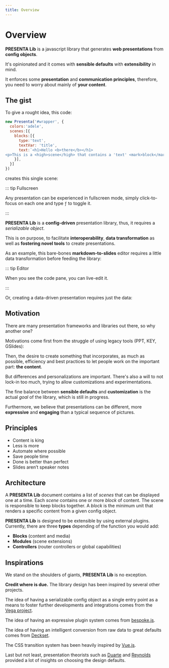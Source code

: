 ```yaml
---
title: Overview
---
```


# Overview

**PRESENTA Lib** is a javascript library that generates **web presentations** from **config objects**.

It's opinionated and it comes with **sensible defaults** with **extensibility** in mind.

It enforces some **presentation** and **communication principles**, therefore, you need to worry about mainly of **your content**.



## The gist

To give a rought idea, this code:

```js
new Presenta('#wrapper', {
  colors:'adele',
  scenes:[{
    blocks:[{
      type:'text',
      textVar: 'title',
      text:`<h1>Hello <b>there</b></h1>
<p>This is a <high>scene</high> that contains a 'text' <mark>block</mark>...</p>`
    }],
  }]
})
```

creates this single scene:

<pDemoGist />

::: tip Fullscreen

Any presentation can be experienced in fullscreen mode, simply click-to-focus on each one and type `ƒ` to toggle it.

:::



**PRESENTA Lib** is a **config-driven** presentation library, thus, it requires a *serializable object*.

This is on purpose, to facilitate **interoperability**, **data transformation** as well as **fostering novel tools** to create presentations.

As an example, this bare-bones **markdown-to-slides** editor requires a little data transformation before feeding the library:

<pEditMarkdown />

::: tip Editor

When you see the code pane, you can live-edit it.

:::

Or, creating a data-driven presentation requires just the data:

<pDemoInstagram />



## Motivation

There are many presentation frameworks and libraries out there, so why another one?

Motivations come first from the struggle of using legacy tools (PPT, KEY, GSlides):

<pDemoScream />

Then, the desire to create something that incorporates, as much as possible, efficiency and best practices to let people work on the important part: **the content**.

But differences and personalizations are important. There's also a will to not lock-in too much, trying to allow customizations and experimentations.

The fine balance between **sensible defaults** and **customization** is the actual *goal* of the library, which is still in progress.

Furthermore, we believe that presentations can be different, more **expressive** and **engaging** than a typical sequence of pictures.

## Principles

- Content is king
- Less is more
- Automate where possible
- Save people time
- Done is better than perfect
- Slides aren’t speaker notes

<pDemoPrinciples />

## Architecture

A **PRESENTA Lib** document contains a list of *scenes* that can be displayed one at a time. Each *scene* contains one or more *block* of content. The scene is responsible to keep blocks together. A *block* is the minimum unit that renders a specific content from  a given config object.



**PRESENTA Lib** is designed to be extensible by using external plugins. Currently, there are three **types** depending of the function you would add:

- **Blocks** (content and media)
- **Modules** (scene extensions)
- **Controllers** (router controllers or global capabilities)



## Inspirations

We stand on the shoulders of giants, **PRESENTA Lib** is no exception.

**Credit where is due.** The library design has been inspired by several other projects.

The idea of having a serializable config object as a single entry point as a means to foster further developments and integrations comes from the [Vega project](https://vega.github.io/).

The idea of having an expressive plugin system comes from [bespoke.js](https://github.com/bespokejs/bespoke).

The idea of having an intelligent conversion from raw data to great defaults comes from [Deckset](https://www.deckset.com/).

The CSS transition system has been heavily inspired by [Vue.js](https://vuejs.org/).

Last but not least, presentation theorists such as [Duarte](https://www.duarte.com/) and [Reynolds](https://www.presentationzen.com/) provided a lot of insights on choosing the design defaults.